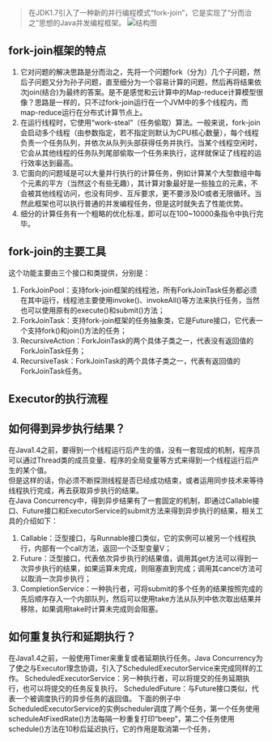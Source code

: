   > 在JDK1.7引入了一种新的并行编程模式“fork-join”，它是实现了“分而治之”思想的Java并发编程框架。
 ![结构图](https://pic1.zhimg.com/v2-e11a5c34827a48bb00035a7937978df0_r.png)
 
 ## fork-join框架的特点
1. 它对问题的解决思路是分而治之，先将一个问题fork（分为）几个子问题，然后子问题又分为孙子问题，直至细分为一个容易计算的问题，然后再将结果依次join(结合)为最终的答案。是不是感觉和云计算中的Map-reduce计算模型很像？思路是一样的，只不过fork-join运行在一个JVM中的多个线程内，而map-reduce运行在分布式计算节点上。 
2. 在运行线程时，它使用“work-steal”（任务偷取）算法。一般来说，fork-join会启动多个线程（由参数指定，若不指定则默认为CPU核心数量），每个线程负责一个任务队列，并依次从队列头部获得任务并执行。当某个线程空闲时，它会从其他线程的任务队列尾部偷取一个任务来执行，这样就保证了线程的运行效率达到最高。 
3. 它面向的问题域是可以大量并行执行的计算任务，例如计算某个大型数组中每个元素的平方（当然这个有些无趣），其计算对象最好是一些独立的元素，不会被其他线程访问，也没有同步、互斥要求，更不要涉及IO或者无限循环。当然此框架也可以执行普通的并发编程任务，但是这时就失去了性能优势。 
4. 细分的计算任务有一个粗略的优化标准，即可以在100~10000条指令中执行完毕。

 ## fork-join的主要工具
 这个功能主要由三个接口和类提供，分别是： 
1. ForkJoinPool：支持fork-join框架的线程池，所有ForkJoinTask任务都必须在其中运行，线程池主要使用invoke()、invokeAll()等方法来执行任务，当然也可以使用原有的execute()和submit()方法； 
1. ForkJoinTask：支持fork-join框架的任务抽象类，它是Future接口，它代表一个支持fork()和join()方法的任务； 
1. RecursiveAction：ForkJoinTask的两个具体子类之一，代表没有返回值的ForkJoinTask任务； 
1. RecursiveTask：ForkJoinTask的两个具体子类之一，代表有返回值的ForkJoinTask任务。


 ## Executor的执行流程
 
 
 ## 如何得到异步执行结果？
 在Java1.4之前，要得到一个线程运行后产生的值，没有一套现成的机制，程序员可以通过Thread类的成员变量、程序的全局变量等方式来得到一个线程运行后产生的某个值。  
 但是这样的话，你必须不断探测线程是否已经成功结束，或者运用同步技术来等待线程执行完成，再去获取异步执行的结果。  
 在Java Concurrency中，得到异步结果有了一套固定的机制，即通过Callable接口、Future接口和ExecutorService的submit方法来得到异步执行的结果，相关工具的介绍如下： 
 1. Callable：泛型接口，与Runnable接口类似，它的实例可以被另一个线程执行，内部有一个call方法，返回一个泛型变量V； 
 1. Future：泛型接口，代表依次异步执行的结果值，调用其get方法可以得到一次异步执行的结果，如果运算未完成，则阻塞直到完成；调用其cancel方法可以取消一次异步执行； 
 1. CompletionService：一种执行者，可将submit的多个任务的结果按照完成的先后顺序存入一个内部队列，然后可以使用take方法从队列中依次取出结果并移除，如果调用take时计算未完成则会阻塞。 

## 如何重复执行和延期执行？
在Java1.4之前，一般使用Timer来重复或者延期执行任务。Java Concurrency为了使之与Executor理念协调，引入了ScheduledExecutorService来完成同样的工作。 
ScheduledExecutorService：另一种执行者，可以将提交的任务延期执行，也可以将提交的任务反复执行。 
ScheduledFuture：与Future接口类似，代表一个被调度执行的异步任务的返回值。 
下面的例子中ScheduledExecutorService的实例scheduler调度了两个任务，第一个任务使用scheduleAtFixedRate()方法每隔一秒重复打印“beep”，第二个任务使用schedule()方法在10秒后延迟执行，它的作用是取消第一个任务，